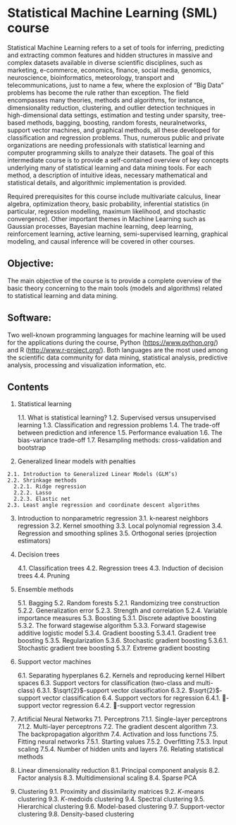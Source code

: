 # Statistical Machine Learning (SML) course

Statistical Machine Learning refers to a set of tools for inferring, predicting and extracting common features and hidden structures in massive and complex datasets available in diverse scientific disciplines, such as marketing, e-commerce, economics, finance, social media, genomics, neuroscience, bioinformatics, meteorology, transport and telecommunications, just to name a few, where the explosion of “Big Data” problems has become the rule rather than exception. The field encompasses many theories, methods and algorithms, for instance, dimensionality reduction, clustering, and outlier detection techniques in high-dimensional data settings, estimation and testing under sparsity, tree-based methods, bagging, boosting, random forests, neuralnetworks, support vector machines, and graphical methods, all these developed for classification and regression problems. Thus, numerous public and private organizations are needing professionals with statistical learning and computer programming skills to analyze their datasets. The goal of this intermediate course is to provide a self-contained overview of key concepts underlying many of statistical learning and data mining tools. For each method, a description of intuitive ideas, necessary mathematical and statistical details, and algorithmic implementation is provided.

Required prerequisites for this course include multivariate calculus, linear algebra, optimization theory, basic probability, inferential statistics (in particular, regression modelling, maximum likelihood, and stochastic convergence). Other important themes in Machine Learning such as Gaussian processes, Bayesian machine learning, deep learning, reinforcement learning, active learning, semi-supervised learning, graphical modeling, and causal inference will be covered in other courses.

## Objective:

The main objective of the course is to provide a complete overview of the basic theory concerning to the main tools (models and algorithms) related to statistical learning and data mining.

## Software:

Two well-known programming languages for machine learning will be used for the applications during the course, Python (https://www.python.org/) and R (http://www.r-project.org/). Both languages are the most used among the scientific data community for data mining, statistical analysis, predictive analysis, processing and visualization information, etc.

## Contents

1. Statistical learning
    
    1.1. What is statistical learning?
    1.2. Supervised versus unsupervised learning
    1.3. Classification and regression problems
    1.4. The trade-off between prediction and inference
    1.5. Performance evaluation
    1.6. The bias-variance trade-off
    1.7. Resampling methods: cross-validation and bootstrap
  
  2. Generalized linear models with penalties
    
    2.1. Introduction to Generalized Linear Models (GLM’s)
    2.2. Shrinkage methods
      2.2.1. Ridge regression
      2.2.2. Lasso
      2.2.3. Elastic net
    2.3. Least angle regression and coordinate descent algorithms

3. Introduction to nonparametric regression
3.1. k-nearest neighbors regression
3.2. Kernel smoothing
3.3. Local polynomial regression
3.4. Regression and smoothing splines
3.5. Orthogonal series (projection estimators)

4. Decision trees

    4.1. Classification trees
    4.2. Regression trees
    4.3. Induction of decision trees
    4.4. Pruning

5. Ensemble methods
    
    5.1. Bagging
    5.2. Random forests
        5.2.1. Randomizing tree construction
        5.2.2. Generalization error
        5.2.3. Strength and correlation
        5.2.4. Variable importance measures
    5.3. Boosting
        5.3.1. Discrete adaptive boosting
        5.3.2. The forward stagewise algorithm
        5.3.3. Forward stagewise additive logistic model
        5.3.4. Gradient boosting
            5.3.4.1. Gradient tree boosting
        5.3.5. Regularization
        5.3.6. Stochastic gradient boosting
            5.3.6.1. Stochastic gradient tree boosting
        5.3.7. Extreme gradient boosting

6. Support vector machines

    6.1. Separating hyperplanes
    6.2. Kernels and reproducing kernel Hilbert spaces
    6.3. Support vectors for classification (two-class and multi-class)
        6.3.1. $`\sqrt{2}`$-support vector classification
        6.3.2. $`\sqrt{2}`$-support vector classification
    6.4. Support vectors for regression
        6.4.1. -support vector regression
        6.4.2. -support vector regression

7. Artificial Neural Networks
  7.1. Perceptrons
      7.1.1. Single-layer perceptrons
      7.1.2. Multi-layer perceptrons
  7.2. The gradient descent algorithm
  7.3. The backpropagation algorithm
  7.4. Activation and loss functions
  7.5. Fitting neural networks
      7.5.1. Starting values
      7.5.2. Overfitting
      7.5.3. Input scaling
  7.5.4. Number of hidden units and layers
  7.6. Relating statistical methods

8. Linear dimensionality reduction
  8.1. Principal component analysis
  8.2. Factor analysis
  8.3. Multidimensional scaling
  8.4. Sparse PCA

9. Clustering
  9.1. Proximity and dissimilarity matrices
  9.2. $K$-means clustering
  9.3. $K$-medoids clustering
  9.4. Spectral clustering
  9.5. Hierarchical clustering
  9.6. Model-based clustering
  9.7. Support-vector clustering
9.8. Density-based clustering
